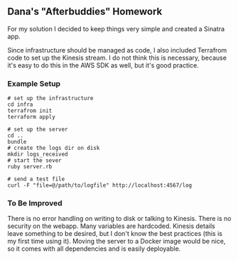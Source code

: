 ## Dana's "Afterbuddies" Homework

For my solution I decided to keep things very simple and created a Sinatra app.

Since infrastructure should be managed as code, I also included Terrafrom code to set up the Kinesis stream.
I do not think this is necessary, because it's easy to do this in the AWS SDK as well, but it's good practice.

### Example Setup

```
# set up the infrastructure
cd infra
terrafrom init
terraform apply

# set up the server
cd ..
bundle
# create the logs dir on disk
mkdir logs_received
# start the sever
ruby server.rb

# send a test file
curl -F "file=@/path/to/logfile" http://localhost:4567/log
```

### To Be Improved

There is no error handling on writing to disk or talking to Kinesis.
There is no security on the webapp.
Many variables are hardcoded.
Kinesis details leave something to be desired, but I don't know the best practices (this is my first time using it).
Moving the server to a Docker image would be nice, so it comes with all dependencies and is easily deployable.
